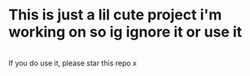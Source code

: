 <h1>This is just a lil cute project i'm working on so ig ignore it or use it</h1>
<br>
If you do use it, please star this repo x
